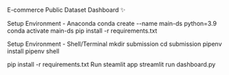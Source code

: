E-commerce Public Dataset Dashboard ✨

Setup Environment - Anaconda
conda create --name main-ds python=3.9
conda activate main-ds
pip install -r requirements.txt

Setup Environment - Shell/Terminal
mkdir submission
cd submission
pipenv install
pipenv shell

pip install -r requirements.txt
Run steamlit app
streamlit run dashboard.py

